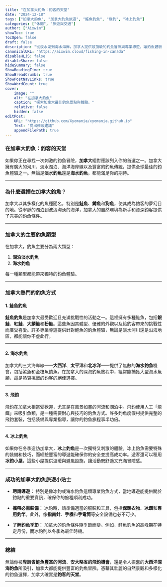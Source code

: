 ```yaml
---
title: "在加拿大釣魚：釣客的天堂"
date: "2024-12-18"
tags: ["加拿大釣魚", "加拿大釣魚旅遊", "鮭魚釣魚", "飛釣", "冰上釣魚"]
categories: ["休閒", "旅遊與交通"]
author: ["Aixwim"]
showToc: true
TocOpen: false
draft: false
description: "從淡水湖到海水海岸，加拿大提供最頂級的釣魚冒險與專業導遊，讓釣魚體驗更精彩。"
canonicalURL: "https://aixwim.cloud/fishing-in-canada"
disableHLJS: false
disableShare: false
hideSummary: false
ShowReadingTime: true
ShowBreadCrumbs: true
ShowPostNavLinks: true
ShowWordCount: true
cover:
    image: ""
    alt: "在加拿大釣魚"
    caption: "探索加拿大最佳釣魚景點與體驗。"
    relative: false
    hidden: false
editPost:
    URL: "https://github.com/Xyomania/xyomania.github.io"
    Text: "提出修改建議"
    appendFilePath: true
---
```


### 在加拿大釣魚：釣客的天堂

如果你正在尋找一次刺激的釣魚冒險，**加拿大**絕對應該列入你的首選之一。加拿大擁有廣大的河川、淡水湖泊、海洋海岸線以及豐富的釣魚傳統，提供全球最佳的釣魚體驗之一。無論是**淡水釣魚**還是**海水釣魚**，都能滿足你的期待。

---

### 為什麼選擇在加拿大釣魚？

加拿大以其多樣化的魚種聞名，特別是**鮭魚**、**鱒魚**和**狗魚**，使其成為釣客的夢幻目的地。從寧靜的湖泊到波濤洶湧的海洋，加拿大的自然環境為新手和資深釣客提供了完美的釣魚條件。

---

### 加拿大的主要釣魚類型

在加拿大，釣魚主要分為兩大類型：

1. **湖泊淡水釣魚**  
2. **海水釣魚**

每一種類型都能帶來獨特的釣魚體驗。

---

### 加拿大熱門的釣魚方式

#### 1. **鮭魚釣魚**

**鮭魚釣魚**是加拿大最受歡迎且充滿挑戰性的活動之一。這裡擁有多種鮭魚，包括**銀鮭**、**紅鮭**、**大鱗鮭**和**粉鮭**。這些魚因其體型、優雅的外觀以及給釣客帶來的挑戰性而廣受喜愛。許多專業導遊提供針對鮭魚的釣魚體驗，無論是淡水河川還是沿海地區，都能讓你不虛此行。

---

#### 2. **海水釣魚**

加拿大的三大海岸線——**大西洋**、**太平洋**和**北冰洋**——提供了無數的**海水釣魚**機會，包括鯊魚和金槍魚釣魚。在加拿大的深海釣魚旅程中，經常能捕獲大型海水魚類，這是熱衷挑戰的釣客的絕佳選擇。

---

#### 3. **飛釣**

飛釣在加拿大相當受歡迎，尤其是在風景如畫的河流和湖泊中。飛釣使用人工「飛餌」來吸引魚類，是一種需要耐心與技巧的釣魚方式。許多釣魚度假村提供完整的飛釣套裝，包括裝備與專業指導，讓你的釣魚旅程事半功倍。

---

#### 4. **冰上釣魚**

如果你在冬季造訪加拿大，**冰上釣魚**是一次獨特又刺激的體驗。冰上釣魚需要特殊的裝備和技巧，而經驗豐富的導遊能確保你的安全並提高成功率。遊客還可以租用**冰釣小屋**，這些小屋提供溫暖與避風設施，讓活動既舒適又充滿冒險感。

---

### 成功的加拿大釣魚旅遊小貼士

- **聘請導遊：** 特別是像冰釣或海水釣魚這類專業釣魚方式，當地導遊能提供關於釣點的重要資訊，確保你的旅程順利成功。

- **攜帶必需裝備：** 冰釣時，請準備適當的服裝和工具，包括**保暖衣物**、**冰鑽**和**專用釣竿**。此外，像**指南針**、**手機**和**手電筒**等安全設備也必不可少。

- **了解釣魚季節：** 加拿大的釣魚條件隨季節而變。例如，鮭魚釣魚的高峰期在特定月份，而冰釣則以冬季為最佳時機。

---

### 總結

無論你被**卑詩省鮭魚豐富的河流**、**安大略省的飛釣機會**，還是令人振奮的**大西洋深海釣魚**所吸引，加拿大都能提供豐富的釣魚冒險。憑藉其壯麗的自然景觀和多樣化的釣魚選擇，加拿大確實是**釣客的天堂**。

---
